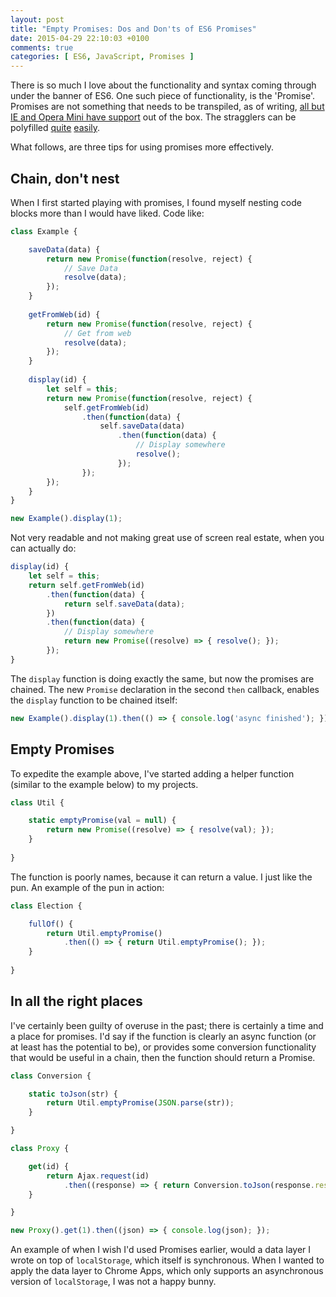 ```yaml
---
layout: post
title: "Empty Promises: Dos and Don'ts of ES6 Promises"
date: 2015-04-29 22:10:03 +0100
comments: true
categories: [ ES6, JavaScript, Promises ]
---
```


There is so much I love about the functionality and syntax coming through under the banner of ES6. One such piece of functionality, is the 'Promise'. Promises are not something that needs to be transpiled, as of writing, [all but IE and Opera Mini have support](http://caniuse.com/#feat=promises) out of the box. The stragglers can be polyfilled [quite](https://github.com/jakearchibald/es6-promise) [easily](https://github.com/taylorhakes/promise-polyfill).

What follows, are three tips for using promises more effectively.

<!-- More -->

## Chain, don't nest

When I first started playing with promises, I found myself nesting code blocks more than I would have liked. Code like:

``` js
class Example {

	saveData(data) {
		return new Promise(function(resolve, reject) {
			// Save Data
			resolve(data);
		});
	}
	
	getFromWeb(id) {
		return new Promise(function(resolve, reject) {
			// Get from web
			resolve(data);
		});
	}
	
	display(id) {
		let self = this;
		return new Promise(function(resolve, reject) {
			self.getFromWeb(id)
				.then(function(data) {
					self.saveData(data)
						.then(function(data) {
							// Display somewhere
							resolve();
						});
				});
		});
	}
}

new Example().display(1);
```

Not very readable and not making great use of screen real estate, when you can actually do:

``` js
display(id) {
	let self = this;
	return self.getFromWeb(id)
		.then(function(data) {
			return self.saveData(data);
		})
		.then(function(data) {
			// Display somewhere
			return new Promise((resolve) => { resolve(); });
		});
}
```

The `display` function is doing exactly the same, but now the promises are chained. The new `Promise` declaration in the second `then` callback, enables the `display` function to be chained itself:

``` js
new Example().display(1).then(() => { console.log('async finished'); });
```

## Empty Promises

To expedite the example above, I've started adding a helper function (similar to the example below) to my projects.

``` js
class Util {

	static emptyPromise(val = null) {
		return new Promise((resolve) => { resolve(val); });
	}
	
}
```

The function is poorly names, because it can return a value. I just like the pun. An example of the pun in action:

``` js
class Election {

	fullOf() {
		return Util.emptyPromise()
			.then(() => { return Util.emptyPromise(); });
	}
	
}
```

## In all the right places

I've certainly been guilty of overuse in the past; there is certainly a time and a place for promises. I'd say if the function is clearly an async function (or at least has the potential to be), or provides some conversion functionality that would be useful in a chain, then the function should return a Promise.

``` js
class Conversion {

	static toJson(str) {
		return Util.emptyPromise(JSON.parse(str));
	}

}

class Proxy {

	get(id) {
		return Ajax.request(id)
			.then((response) => { return Conversion.toJson(response.responseText); });
	}

}

new Proxy().get(1).then((json) => { console.log(json); });
```

An example of when I wish I'd used Promises earlier, would a data layer I wrote on top of `localStorage`, which itself is synchronous. When I wanted to apply the data layer to Chrome Apps, which only supports an asynchronous version of `localStorage`, I was not a happy bunny.